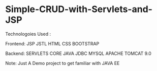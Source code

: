# Simple-CRUD-with-Servlets-and-JSP

Technologoies Used :

Frontend:
JSP
JSTL
HTML
CSS
BOOTSTRAP

Backend:
SERVLETS
CORE JAVA
JDBC
MYSQL
APACHE TOMCAT 9.0



Note: Just A Demo project to get familiar with JAVA EE
